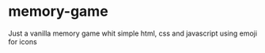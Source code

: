 # memory-game
Just a vanilla memory game whit simple html, css and javascript using emoji for icons
